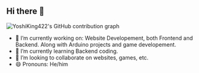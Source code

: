 ## Hi there 👋

![YoshiKing422's GitHub contribution graph](https://activity-graph.vercel.app/graph?username=YoshiKing422&theme=react-dark&hide_border=true&custom_title=GitHub%20Activity)

- 🔭 I’m currently working on: Website Developement, both Frontend and Backend. Along with Arduino projects and game developement.
- 🌱 I’m currently learning Backend coding.
- 👯 I’m looking to collaborate on websites, games, etc.
- 😄 Pronouns: He/him

